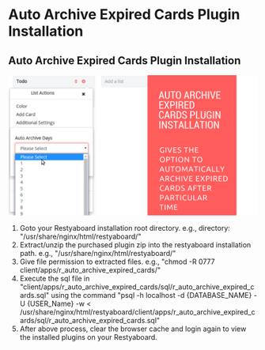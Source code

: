 # Auto Archive Expired Cards Plugin Installation

## Auto Archive Expired Cards Plugin Installation

[![How to configure auto archive expired cards plugin](auto_archive_expired_cards.png)](http://www.youtube.com/watch?v=dVmgj_EzFsY)

1.  Goto your Restyaboard installation root directory. e.g., directory: "/usr/share/nginx/html/restyaboard/"
2.  Extract/unzip the purchased plugin zip into the restyaboard installation path. e.g., "/usr/share/nginx/html/restyaboard/"
3.  Give file permission to extracted files. e.g., "chmod -R 0777 client/apps/r_auto_archive_expired_cards/"
4.  Execute the sql file in "client/apps/r_auto_archive_expired_cards/sql/r_auto_archive_expired_cards.sql" using the command "psql -h localhost -d {DATABASE_NAME} -U {USER_Name} -w < /usr/share/nginx/html/restyaboard/client/apps/r_auto_archive_expired_cards/sql/r_auto_archive_expired_cards.sql"
5.  After above process, clear the browser cache and login again to view the installed plugins on your Restyaboard.